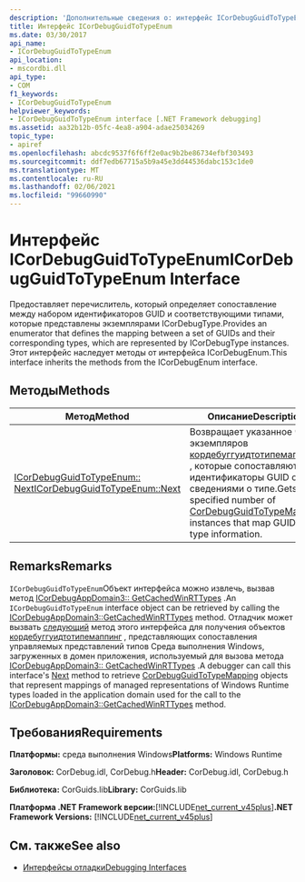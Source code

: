 ```yaml
---
description: 'Дополнительные сведения о: интерфейс ICorDebugGuidToTypeEnum'
title: Интерфейс ICorDebugGuidToTypeEnum
ms.date: 03/30/2017
api_name:
- ICorDebugGuidToTypeEnum
api_location:
- mscordbi.dll
api_type:
- COM
f1_keywords:
- ICorDebugGuidToTypeEnum
helpviewer_keywords:
- ICorDebugGuidToTypeEnum interface [.NET Framework debugging]
ms.assetid: aa32b12b-05fc-4ea8-a904-adae25034269
topic_type:
- apiref
ms.openlocfilehash: abcdc9537f6f6ff2e0ac9b2be86734efbf303493
ms.sourcegitcommit: ddf7edb67715a5b9a45e3dd44536dabc153c1de0
ms.translationtype: MT
ms.contentlocale: ru-RU
ms.lasthandoff: 02/06/2021
ms.locfileid: "99660990"
---
```

# <a name="icordebugguidtotypeenum-interface"></a><span data-ttu-id="c87e3-103">Интерфейс ICorDebugGuidToTypeEnum</span><span class="sxs-lookup"><span data-stu-id="c87e3-103">ICorDebugGuidToTypeEnum Interface</span></span>

<span data-ttu-id="c87e3-104">Предоставляет перечислитель, который определяет сопоставление между набором идентификаторов GUID и соответствующими типами, которые представлены экземплярами ICorDebugType.</span><span class="sxs-lookup"><span data-stu-id="c87e3-104">Provides an enumerator that defines the mapping between a set of GUIDs and their corresponding types, which are represented by ICorDebugType instances.</span></span> <span data-ttu-id="c87e3-105">Этот интерфейс наследует методы от интерфейса ICorDebugEnum.</span><span class="sxs-lookup"><span data-stu-id="c87e3-105">This interface inherits the methods from the ICorDebugEnum interface.</span></span>  
  
## <a name="methods"></a><span data-ttu-id="c87e3-106">Методы</span><span class="sxs-lookup"><span data-stu-id="c87e3-106">Methods</span></span>  
  
|<span data-ttu-id="c87e3-107">Метод</span><span class="sxs-lookup"><span data-stu-id="c87e3-107">Method</span></span>|<span data-ttu-id="c87e3-108">Описание</span><span class="sxs-lookup"><span data-stu-id="c87e3-108">Description</span></span>|  
|------------|-----------------|  
|[<span data-ttu-id="c87e3-109">ICorDebugGuidToTypeEnum:: Next</span><span class="sxs-lookup"><span data-stu-id="c87e3-109">ICorDebugGuidToTypeEnum::Next</span></span>](icordebugguidtotypeenum-next-method.md)|<span data-ttu-id="c87e3-110">Возвращает указанное число экземпляров [кордебуггуидтотипемаппинг](cordebugguidtotypemapping-structure.md) , которые сопоставляют идентификаторы GUID со сведениями о типе.</span><span class="sxs-lookup"><span data-stu-id="c87e3-110">Gets the specified number of [CorDebugGuidToTypeMapping](cordebugguidtotypemapping-structure.md) instances that map GUIDs to type information.</span></span>|  
  
## <a name="remarks"></a><span data-ttu-id="c87e3-111">Remarks</span><span class="sxs-lookup"><span data-stu-id="c87e3-111">Remarks</span></span>  

 <span data-ttu-id="c87e3-112">`ICorDebugGuidToTypeEnum`Объект интерфейса можно извлечь, вызвав метод [ICorDebugAppDomain3:: GetCachedWinRTTypes](icordebugappdomain3-getcachedwinrttypes-method.md) .</span><span class="sxs-lookup"><span data-stu-id="c87e3-112">An `ICorDebugGuidToTypeEnum` interface object can be retrieved by calling the [ICorDebugAppDomain3::GetCachedWinRTTypes](icordebugappdomain3-getcachedwinrttypes-method.md) method.</span></span> <span data-ttu-id="c87e3-113">Отладчик может вызвать [следующий](icordebugguidtotypeenum-next-method.md) метод этого интерфейса для получения объектов [кордебуггуидтотипемаппинг](cordebugguidtotypemapping-structure.md) , представляющих сопоставления управляемых представлений типов Среда выполнения Windows, загруженных в домен приложения, используемый для вызова метода [ICorDebugAppDomain3:: GetCachedWinRTTypes](icordebugappdomain3-getcachedwinrttypes-method.md) .</span><span class="sxs-lookup"><span data-stu-id="c87e3-113">A debugger can call this interface's [Next](icordebugguidtotypeenum-next-method.md) method to retrieve [CorDebugGuidToTypeMapping](cordebugguidtotypemapping-structure.md) objects that represent mappings of managed representations of Windows Runtime types loaded in the application domain used for the call to the [ICorDebugAppDomain3::GetCachedWinRTTypes](icordebugappdomain3-getcachedwinrttypes-method.md) method.</span></span>  
  
## <a name="requirements"></a><span data-ttu-id="c87e3-114">Требования</span><span class="sxs-lookup"><span data-stu-id="c87e3-114">Requirements</span></span>  

 <span data-ttu-id="c87e3-115">**Платформы:** среда выполнения Windows</span><span class="sxs-lookup"><span data-stu-id="c87e3-115">**Platforms:** Windows Runtime</span></span>  
  
 <span data-ttu-id="c87e3-116">**Заголовок:** CorDebug.idl, CorDebug.h</span><span class="sxs-lookup"><span data-stu-id="c87e3-116">**Header:** CorDebug.idl, CorDebug.h</span></span>  
  
 <span data-ttu-id="c87e3-117">**Библиотека:** CorGuids.lib</span><span class="sxs-lookup"><span data-stu-id="c87e3-117">**Library:** CorGuids.lib</span></span>  
  
 <span data-ttu-id="c87e3-118">**Платформа .NET Framework версии:**[!INCLUDE[net_current_v45plus](../../../../includes/net-current-v45plus-md.md)]</span><span class="sxs-lookup"><span data-stu-id="c87e3-118">**.NET Framework Versions:** [!INCLUDE[net_current_v45plus](../../../../includes/net-current-v45plus-md.md)]</span></span>  
  
## <a name="see-also"></a><span data-ttu-id="c87e3-119">См. также</span><span class="sxs-lookup"><span data-stu-id="c87e3-119">See also</span></span>

- [<span data-ttu-id="c87e3-120">Интерфейсы отладки</span><span class="sxs-lookup"><span data-stu-id="c87e3-120">Debugging Interfaces</span></span>](debugging-interfaces.md)
